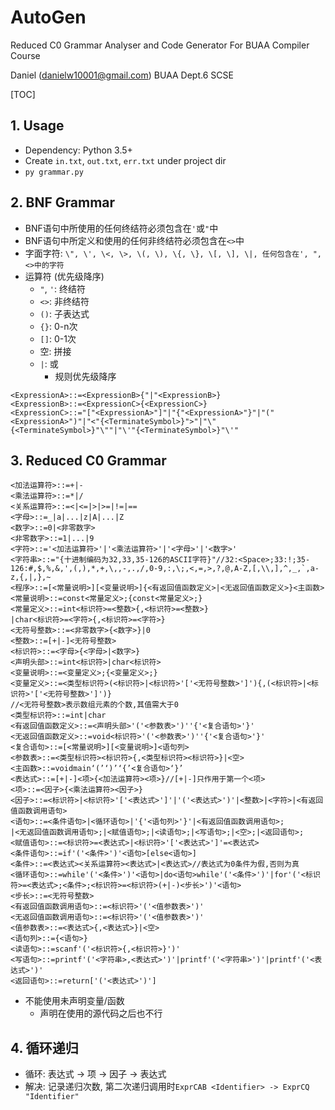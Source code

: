# AutoGen

Reduced C0 Grammar Analyser and Code Generator
For BUAA Compiler Course

Daniel (danielw10001@gmail.com)
BUAA Dept.6 SCSE

[TOC]

## 1. Usage

- Dependency: Python 3.5+
- Create `in.txt`, `out.txt`, `err.txt` under project dir
- `py grammar.py`

## 2. BNF Grammar

- BNF语句中所使用的任何终结符必须包含在`'`或`"`中
- BNF语句中所定义和使用的任何非终结符必须包含在`<>`中
- 字面字符: `\", \', \<, \>, \(, \), \{, \}, \[, \], \|, 任何包含在', ", <>中的字符`
- 运算符 (优先级降序)
    - `"`, `'`: 终结符
    - `<>`: 非终结符
    - `()`: 子表达式
    - `{}`: 0-n次
    - `[]`: 0-1次
    - 空: 拼接
    - `|`: 或
        - 规则优先级降序

```bnf
<ExpressionA>::=<ExpressionB>{"|"<ExpressionB>}
<ExpressionB>::=<ExpressionC>{<ExpressionC>}
<ExpressionC>::="["<ExpressionA>"]"|"{"<ExpressionA>"}"|"("<ExpressionA>")"|"<"{<TerminateSymbol>}">"|"\"{<TerminateSymbol>}"\""|"\'"{<TerminateSymbol>}"\'"
```

## 3. Reduced C0 Grammar

```bnf
<加法运算符>::=+|-
<乘法运算符>::=*|/
<关系运算符>::=<|<=|>|>=|!=|==
<字母>::=_|a|...|z|A|...|Z
<数字>::=0|<非零数字>
<非零数字>::=1|...|9
<字符>::='<加法运算符>'|'<乘法运算符>'|'<字母>'|'<数字>'
<字符串>::="{十进制编码为32,33,35-126的ASCII字符}"//32:<Space>;33:!;35-126:#,$,%,&,',(,),*,+,\,,-,.,/,0-9,:,\;,<,=,>,?,@,A-Z,[,\\,],^,_,`,a-z,{,|,},~
<程序>::=[<常量说明>][<变量说明>]{<有返回值函数定义>|<无返回值函数定义>}<主函数>
<常量说明>::=const<常量定义>;{const<常量定义>;}
<常量定义>::=int<标识符>=<整数>{,<标识符>=<整数>}
|char<标识符>=<字符>{,<标识符>=<字符>}
<无符号整数>::=<非零数字>{<数字>}|0
<整数>::=[+|-]<无符号整数>
<标识符>::=<字母>{<字母>|<数字>}
<声明头部>::=int<标识符>|char<标识符>
<变量说明>::=<变量定义>;{<变量定义>;}
<变量定义>::=<类型标识符>(<标识符>|<标识符>'['<无符号整数>']'){,(<标识符>|<标识符>'['<无符号整数>']')}
//<无符号整数>表示数组元素的个数,其值需大于0
<类型标识符>::=int|char
<有返回值函数定义>::=<声明头部>'('<参数表>')''{'<复合语句>'}'
<无返回值函数定义>::=void<标识符>'('<参数表>')''{'<复合语句>'}'
<复合语句>::=[<常量说明>][<变量说明>]<语句列>
<参数表>::=<类型标识符><标识符>{,<类型标识符><标识符>}|<空>
<主函数>::=voidmain‘(’‘)’‘{’<复合语句>‘}’
<表达式>::=[+|-]<项>{<加法运算符><项>}//[+|-]只作用于第一个<项>
<项>::=<因子>{<乘法运算符><因子>}
<因子>::=<标识符>|<标识符>'['<表达式>']'|'('<表达式>')'|<整数>|<字符>|<有返回值函数调用语句>
<语句>::=<条件语句>|<循环语句>|'{'<语句列>'}'|<有返回值函数调用语句>;
|<无返回值函数调用语句>;|<赋值语句>;|<读语句>;|<写语句>;|<空>;|<返回语句>;
<赋值语句>::=<标识符>=<表达式>|<标识符>'['<表达式>']'=<表达式>
<条件语句>::=if'('<条件>')'<语句>[else<语句>]
<条件>::=<表达式><关系运算符><表达式>|<表达式>//表达式为0条件为假,否则为真
<循环语句>::=while'('<条件>')'<语句>|do<语句>while'('<条件>')'|for'('<标识符>=<表达式>;<条件>;<标识符>=<标识符>(+|-)<步长>')'<语句>
<步长>::=<无符号整数>
<有返回值函数调用语句>::=<标识符>'('<值参数表>')'
<无返回值函数调用语句>::=<标识符>'('<值参数表>')'
<值参数表>::=<表达式>{,<表达式>}|<空>
<语句列>::={<语句>}
<读语句>::=scanf'('<标识符>{,<标识符>}')'
<写语句>::=printf'('<字符串>,<表达式>')'|printf'('<字符串>')'|printf'('<表达式>')'
<返回语句>::=return['('<表达式>')']
```

- 不能使用未声明变量/函数
    - 声明在使用的源代码之后也不行

## 4. 循环递归

- 循环: 表达式 -> 项 -> 因子 -> 表达式
- 解决: 记录递归次数, 第二次递归调用时`ExprCAB <Identifier> -> ExprCQ "Identifier"`
